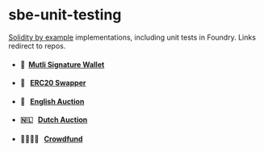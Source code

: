 # sbe-unit-testing
[Solidity by example](https://solidity-by-example.org/) implementations, including unit tests in Foundry. Links redirect to repos.

* #### 👛 &nbsp;[Mutli Signature Wallet](https://github.com/Farber98/MultiSigWallet)
* #### 💱 &nbsp;&nbsp;[ERC20 Swapper](https://github.com/Farber98/ERC20-swap)
* #### 🏴󠁧󠁢󠁥󠁮󠁧󠁿 &nbsp;&nbsp;[English Auction](https://github.com/Farber98/english-auction-NFT)
* #### 🇳🇱 &nbsp;&nbsp;[Dutch Auction](https://github.com/Farber98/MultiSigWallet)
* #### 👨‍👩‍👧‍👦 &nbsp;&nbsp;[Crowdfund](https://github.com/Farber98/MultiSigWallet)
